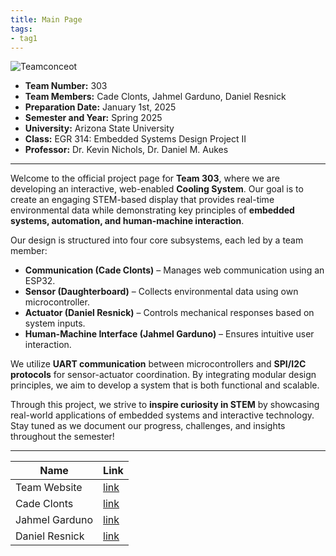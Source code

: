 ```yaml
---
title: Main Page
tags:
- tag1
---
```


![Teamconceot](https://github.com/user-attachments/assets/b5b53777-3e2d-4562-903b-f11e298ff494)


- **Team Number:** 303  
- **Team Members:** Cade Clonts, Jahmel Garduno, Daniel Resnick
- **Preparation Date:**   January 1st, 2025
- **Semester and Year:** Spring 2025
- **University:** Arizona State University 
- **Class:** EGR 314: Embedded Systems Design Project II
- **Professor:** Dr. Kevin Nichols, Dr. Daniel M. Aukes

 ---

Welcome to the official project page for **Team 303**, where we are developing an interactive, web-enabled **Cooling System**. Our goal is to create an engaging STEM-based display that provides real-time environmental data while demonstrating key principles of **embedded systems, automation, and human-machine interaction**.

Our design is structured into four core subsystems, each led by a team member:

- **Communication (Cade Clonts)** – Manages web communication using an ESP32.
- **Sensor (Daughterboard)** – Collects environmental data using own microcontroller.
- **Actuator (Daniel Resnick)** – Controls mechanical responses based on system inputs.
- **Human-Machine Interface (Jahmel Garduno)** – Ensures intuitive user interaction.

We utilize **UART communication** between microcontrollers and **SPI/I2C protocols** for sensor-actuator coordination. By integrating modular design principles, we aim to develop a system that is both functional and scalable.

Through this project, we strive to **inspire curiosity in STEM** by showcasing real-world applications of embedded systems and interactive technology. Stay tuned as we document our progress, challenges, and insights throughout the semester!

---

Name | Link
-----|------------
Team Website   | [link](https://egr314-2025-s-303.github.io/EGR314-2025-S-303/)
Cade Clonts   | [link](https://cclonts2.github.io/)
Jahmel Garduno | [link](https://jahmelg10.github.io/)
Daniel Resnick | [link](https://drez85.github.io/)
